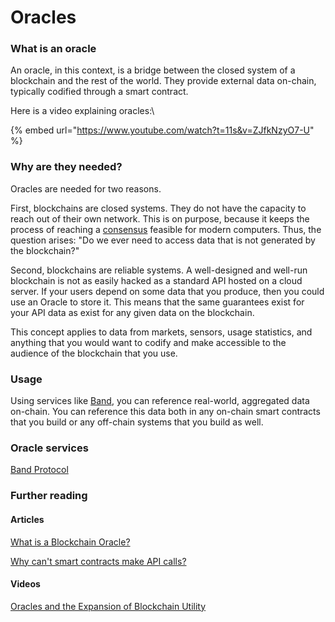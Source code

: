 # Oracles

### What is an oracle <a href="#what-is-an-oracle" id="what-is-an-oracle"></a>

An oracle, in this context, is a bridge between the closed system of a blockchain and the rest of the world. They provide external data on-chain, typically codified through a smart contract.

Here is a video explaining oracles:\


{% embed url="https://www.youtube.com/watch?t=11s&v=ZJfkNzyO7-U" %}

### Why are they needed? <a href="#why-are-they-needed" id="why-are-they-needed"></a>

Oracles are needed for two reasons.

First, blockchains are closed systems. They do not have the capacity to reach out of their own network. This is on purpose, because it keeps the process of reaching a [consensus](../../concepts/computational-utilities/consensus-mechanism.md) feasible for modern computers. Thus, the question arises: "Do we ever need to access data that is not generated by the blockchain?"

Second, blockchains are reliable systems. A well-designed and well-run blockchain is not as easily hacked as a standard API hosted on a cloud server. If your users depend on some data that you produce, then you could use an Oracle to store it. This means that the same guarantees exist for your API data as exist for any given data on the blockchain.

This concept applies to data from markets, sensors, usage statistics, and anything that you would want to codify and make accessible to the audience of the blockchain that you use.

### Usage <a href="#usage" id="usage"></a>

Using services like [Band](https://bandprotocol.com/data-provider), you can reference real-world, aggregated data on-chain. You can reference this data both in any on-chain smart contracts that you build or any off-chain systems that you build as well.

### Oracle services <a href="#other-services" id="other-services"></a>

[Band Protocol](https://docs.bandchain.org)

### Further reading <a href="#further-reading" id="further-reading"></a>

#### Articles

[What is a Blockchain Oracle?](https://betterprogramming.pub/what-is-a-blockchain-oracle-f5ccab8dbd72)

[Why can't smart contracts make API calls?](https://ethereum.stackexchange.com/questions/301/why-cant-contracts-make-api-calls)

#### Videos

[Oracles and the Expansion of Blockchain Utility](https://youtu.be/BVUZpWa8vpw)&#x20;
